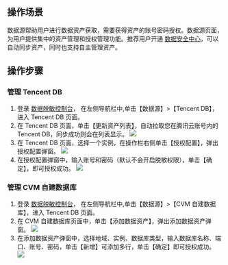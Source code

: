 ## 操作场景
数据源帮助用户进行数据资产获取，需要获得资产的账号密码授权。数据源页面，为用户提供集中的资产管理和授权管理功能。推荐用户开通 [数据安全中心](https://cloud.tencent.com/document/product/1087/56736)，可以自动同步资产，同时也支持自主管理资产。


## 操作步骤
### 管理 Tencent DB
1. 登录 [数据脱敏控制台](https://console.cloud.tencent.com/dmask/auth)， 在左侧导航栏中,单击【数据源】>【Tencent DB】，进入 Tencent DB 页面。
2. 在 Tencent DB 页面，单击【更新资产列表】，自动拉取您在腾讯云账号内的 Tencent DB，同步成功则会在列表显示。
![](https://main.qcloudimg.com/raw/384d5ba129b29826589ffa0d04fd2dfb.png)
3. 在 Tencent DB 页面，选择一个实例，在操作栏右侧单击【授权配置】，弹出授权配置弹窗。
![](https://main.qcloudimg.com/raw/fd67ba2d78d60bfa702604295529181a.png)
4. 在授权配置弹窗中，输入账号和密码（默认不会开启脱敏权限），单击【确定】，即可授权成功。
![](https://main.qcloudimg.com/raw/15f939485b9100476f809d7706b78994.png)


### 管理 CVM 自建数据库
1. 登录 [数据脱敏控制台](https://console.cloud.tencent.com/dmask/auth)， 在左侧导航栏中,单击【数据源】>【CVM 自建数据库】，进入 Tencent DB 页面。
2. 在 CVM 自建数据库页面中，单击【添加数据资产】，弹出添加数据资产弹窗。
![](https://main.qcloudimg.com/raw/4ec298322d1d1d25b75f6eeae7411235.png)
3. 在添加数据资产弹窗中，选择地域、实例、数据库类型，输入数据库名称、端口、账号、密码，单击【新增】可添加多行，单击【确定】即可授权成功。
![](https://main.qcloudimg.com/raw/7397eaec8e2cdee13b505008b7504098.png)


